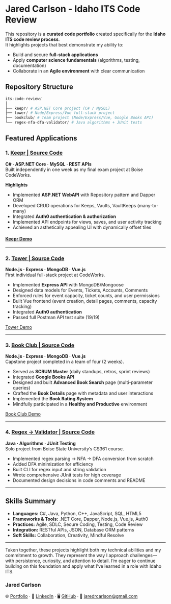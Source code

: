 # Jared Carlson - Idaho ITS Code Review


This repository is a **curated code portfolio** created specifically for the **Idaho ITS code review process**.  
It highlights projects that best demonstrate my ability to:  

- Build and secure **full-stack applications**  
- Apply **computer science fundamentals** (algorithms, testing, documentation)  
- Collaborate in an **Agile environment** with clear communication  

## Repository Structure

```python
its-code-review/
│
├── keepr/ # ASP.NET Core project (C# / MySQL)
├── tower/ # Node/Express/Vue full-stack project
├── bookclub/ # Team project (Node/Express/Vue, Google Books API)
└── regex-nfa-dfa-validator/ # Java algorithms + JUnit tests  
```

## Featured Applications

### 1. [Keepr | Source Code](./keepr)  

**C# · ASP.NET Core · MySQL · REST APIs**  
Built independently in one week as my final exam project at Boise CodeWorks.  

**Highlights**  

- Implemented **ASP.NET WebAPI** with Repository pattern and Dapper ORM  
- Developed CRUD operations for Keeps, Vaults, VaultKeeps (many-to-many)  
- Integrated **Auth0 authentication & authorization**  
- Implemented API endpoints for views, saves, and user activity tracking  
- Achieved an asthetically appealing UI with dynamically offset tiles  

#### [Keepr Demo](https://www.jaredcarlson.dev/keepr)  

---

### 2. [Tower | Source Code](./tower)  

**Node.js · Express · MongoDB · Vue.js**  
First individual full-stack project at CodeWorks.  

- Implemented **Express API** with MongoDB/Mongoose  
- Designed data models for Events, Tickets, Accounts, Comments  
- Enforced rules for event capacity, ticket counts, and user permissions  
- Built Vue frontend (event creation, detail pages, comments, capacity tracking)  
- Integrated **Auth0 authentication**  
- Passed full Postman API test suite (19/19)  

[Tower Demo](https://www.jaredcarlson.dev/tower)  

---

### 3. [Book Club | Source Code](./bookclub)  

**Node.js · Express · MongoDB · Vue.js**  
Capstone project completed in a team of four (2 weeks).  

- Served as **SCRUM Master** (daily standups, retros, sprint reviews)  
- Integrated **Google Books API**  
- Designed and built **Advanced Book Search** page (multi-parameter queries)  
- Crafted the **Book Details** page with metadata and user interactions  
- Implemented the **Book Rating System**  
- Mindfully participated in a **Healthy and Productive** environment

[Book Club Demo](https://www.jaredcarlson.dev/bookclub)  

---

### 4. [Regex → Validator | Source Code](./regex-nfa-dfa-validator)  

**Java · Algorithms · JUnit Testing**  
Solo project from Boise State University’s CS361 course.  

- Implemented regex parsing → NFA → DFA conversion from scratch  
- Added DFA minimization for efficiency  
- Built CLI for regex input and string validation  
- Wrote comprehensive JUnit tests for high coverage  
- Documented design decisions in code comments and README  

---

## Skills Summary

- **Languages:** C#, Java, Python, C++, JavaScript, SQL, HTML5  
- **Frameworks & Tools:** .NET Core, Dapper, Node.js, Vue.js, Auth0  
- **Practices:** Agile, SDLC, Secure Coding, Testing, Code Review  
- **Integration:** RESTful APIs, JSON, Database ORM patterns  
- **Soft Skills:** Collaboration, Creativity, Mindful Resolve

---

Taken together, these projects highlight both my technical abilities and my commitment to growth. They represent the way I approach challenges—with persistence, curiosity, and attention to detail. I’m eager to continue building on this foundation and apply what I’ve learned in a role with Idaho ITS.

### Jared Carlson
🌐 [Portfolio](https://www.jaredcarlson.dev) · 💼 [LinkedIn](https://www.linkedin.com/in/jaredrcarlson) · 🖥️ [GitHub](https://github.com/jaredrcarlson) · 📧 <jaredrcarlson@gmail.com>  
